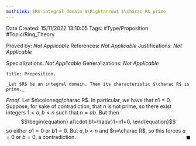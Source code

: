 ```yaml
---
mathLink: $R$ integral domain $\Rightarrow$ $\charac R$ prime
---
```


<div class="topSpace"></div>

Date Created: 15/11/2022 13:10:05
Tags: #Type/Proposition #Topic/Ring_Theory

Proved by: _Not Applicable_
References: _Not Applicable_
Justifications: _Not Applicable_

Specializations: _Not Applicable_
Generalizations: _Not Applicable_

``` ad-Proposition
title: Proposition.

_Let $R$ be an integral domain. Then its characteristic $\charac R$ is prime._

```

_Proof_. Let $n\coloneqq\charac R$. In particular, we have that $n1=0$. Suppose, for sake of contradiction, that $n$ is not prime, so there exist integers $1<a,b<n$ such that $n=ab$. But then
$$\begin{equation}
    a1\cdot b1=\l(ab\r)1=n1=0,
\end{equation}$$
so either $a1=0$ or $b1=0$. But $a,b<n$ and $n=\charac R$, so this forces $a=0$ or $b=0$, a contradiction.<span style="float:right;">$\blacksquare$</span>
